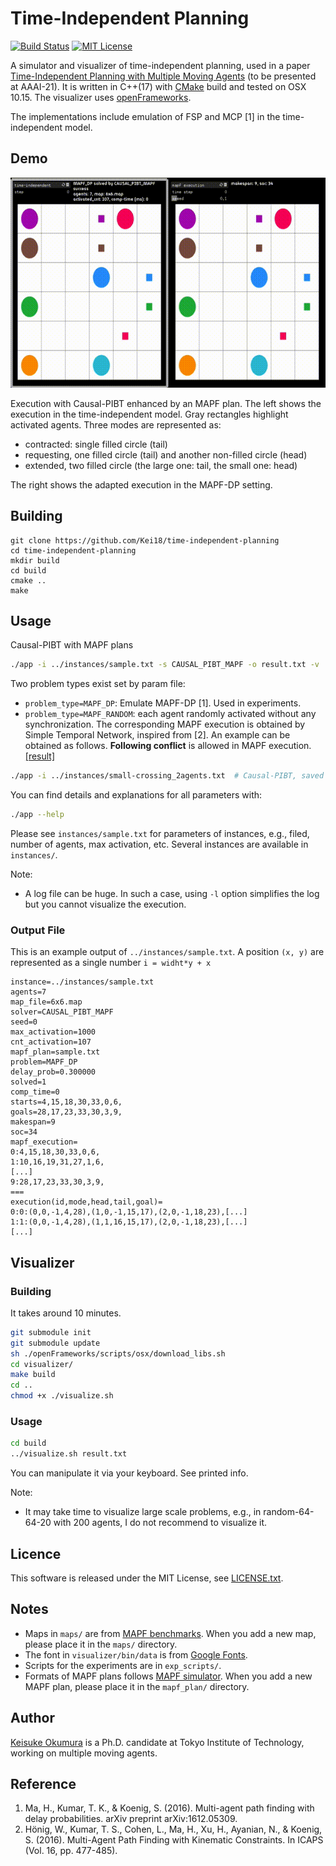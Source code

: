Time-Independent Planning
===
[![Build Status](https://travis-ci.com/Kei18/time-independent-planning.svg?token=NJ5EpN7k73FqKbLee887&branch=master)](https://travis-ci.com/Kei18/time-independent-planning)
[![MIT License](http://img.shields.io/badge/license-MIT-blue.svg?style=flat)](LICENSE)

A simulator and visualizer of time-independent planning, used in a paper [Time-Independent Planning with Multiple Moving Agents](https://arxiv.org/abs/2005.13187) (to be presented at AAAI-21).
It is written in C++(17) with [CMake](https://cmake.org/) build and tested on OSX 10.15.
The visualizer uses [openFrameworks](https://openframeworks.cc).

The implementations include emulation of FSP and MCP [1] in the time-independent model.

## Demo
![demo in small filed](/material/sample.gif)

Execution with Causal-PIBT enhanced by an MAPF plan.
The left shows the execution in the time-independent model.
Gray rectangles highlight activated agents.
Three modes are represented as:
- contracted: single filled circle (tail)
- requesting, one filled circle (tail) and another non-filled circle (head)
- extended, two filled circle (the large one: tail, the small one: head)

The right shows the adapted execution in the MAPF-DP setting.

## Building

```
git clone https://github.com/Kei18/time-independent-planning
cd time-independent-planning
mkdir build
cd build
cmake ..
make
```

## Usage
Causal-PIBT with MAPF plans
```sh
./app -i ../instances/sample.txt -s CAUSAL_PIBT_MAPF -o result.txt -v
```

Two problem types exist set by param file:
- `problem_type=MAPF_DP`: Emulate MAPF-DP [1]. Used in experiments.
- `problem_type=MAPF_RANDOM`: each agent randomly activated without any synchronization.
  The corresponding MAPF execution is obtained by Simple Temporal Network, inspired from [2].
  An example can be obtained as follows. __Following conflict__ is allowed in MAPF execution. [[result]](/material/small-crossing.gif)

```sh
./app -i ../instances/small-crossing_2agents.txt  # Causal-PIBT, saved in result.txt
```

You can find details and explanations for all parameters with:
```sh
./app --help
```

Please see `instances/sample.txt` for parameters of instances, e.g., filed, number of agents, max activation, etc.
Several instances are available in `instances/`.

Note:
- A log file can be huge. In such a case, using `-l` option simplifies the log but you cannot visualize the execution.

### Output File

This is an example output of `../instances/sample.txt`.
A position `(x, y)` are represented as a single number `i = widht*y + x`
```
instance=../instances/sample.txt
agents=7
map_file=6x6.map
solver=CAUSAL_PIBT_MAPF
seed=0
max_activation=1000
cnt_activation=107
mapf_plan=sample.txt
problem=MAPF_DP
delay_prob=0.300000
solved=1
comp_time=0
starts=4,15,18,30,33,0,6,
goals=28,17,23,33,30,3,9,
makespan=9
soc=34
mapf_execution=
0:4,15,18,30,33,0,6,
1:10,16,19,31,27,1,6,
[...]
9:28,17,23,33,30,3,9,
===
execution(id,mode,head,tail,goal)=
0:0:(0,0,-1,4,28),(1,0,-1,15,17),(2,0,-1,18,23),[...]
1:1:(0,0,-1,4,28),(1,1,16,15,17),(2,0,-1,18,23),[...]
[...]
```

## Visualizer

### Building
It takes around 10 minutes.
```sh
git submodule init
git submodule update
sh ./openFrameworks/scripts/osx/download_libs.sh
cd visualizer/
make build
cd ..
chmod +x ./visualize.sh
```

### Usage
```sh
cd build
../visualize.sh result.txt
```

You can manipulate it via your keyboard. See printed info.

Note:
- It may take time to visualize large scale problems, e.g., in random-64-64-20 with 200 agents, I do not recommend to visualize it.

## Licence
This software is released under the MIT License, see [LICENSE.txt](LICENCE.txt).

## Notes
- Maps in `maps/` are from [MAPF benchmarks](https://movingai.com/benchmarks/mapf.html).
  When you add a new map, please place it in the `maps/` directory.
- The font in `visualizer/bin/data` is from [Google Fonts](https://fonts.google.com/).
- Scripts for the experiments are in `exp_scripts/`.
- Formats of MAPF plans follows [MAPF simulator](https://kei18.github.io/mapf-IR/).
  When you add a new MAPF plan, please place it in the `mapf_plan/` directory.

## Author
[Keisuke Okumura](https://kei18.github.io) is a Ph.D. candidate at Tokyo Institute of Technology, working on multiple moving agents.

## Reference
1. Ma, H., Kumar, T. K., & Koenig, S. (2016).
   Multi-agent path finding with delay probabilities.
   arXiv preprint arXiv:1612.05309.
1. Hönig, W., Kumar, T. S., Cohen, L., Ma, H., Xu, H., Ayanian, N., & Koenig, S. (2016).
   Multi-Agent Path Finding with Kinematic Constraints.
   In ICAPS (Vol. 16, pp. 477-485).
